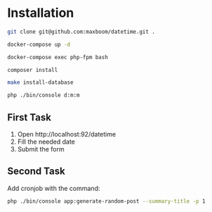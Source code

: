 # Installation
```bash 
git clone git@github.com:maxboom/datetime.git .
```
```bash
docker-compose up -d
```
```bash 
docker-compose exec php-fpm bash
```
```bash 
composer install
```
```bash 
make install-database
```
```bash
php ./bin/console d:m:m
```

## First Task
1. Open http://localhost:92/datetime 
2. Fill the needed date 
3. Submit the form

## Second Task
Add cronjob with the command:
```bash
php ./bin/console app:generate-random-post --summary-title -p 1
```
